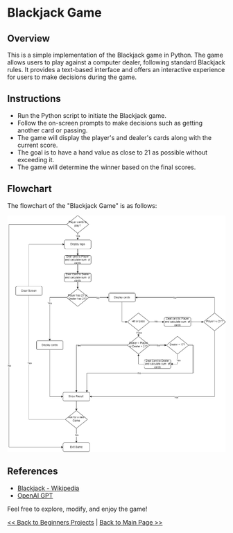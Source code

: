 # Blackjack Game

## Overview
This is a simple implementation of the Blackjack game in Python. The game allows users to play against a computer dealer, following standard Blackjack rules. It provides a text-based interface and offers an interactive experience for users to make decisions during the game.

## Instructions
- Run the Python script to initiate the Blackjack game.
- Follow the on-screen prompts to make decisions such as getting another card or passing.
- The game will display the player's and dealer's cards along with the current score.
- The goal is to have a hand value as close to 21 as possible without exceeding it.
- The game will determine the winner based on the final scores.

## Flowchart
The flowchart of the "Blackjack Game" is as follows: 

![flowchart_blackjack.png](project_files/flowchart_blackjack.png)

## References
- [Blackjack - Wikipedia](https://en.wikipedia.org/wiki/Blackjack)
- [OpenAI GPT](https://www.openai.com/)

Feel free to explore, modify, and enjoy the game!

[<< Back to Beginners Projects](https://github.com/ErkanHatipoglu/100-days-of-code/tree/main/beginner_projects) | [Back to Main Page >>](https://github.com/ErkanHatipoglu/100-days-of-code)